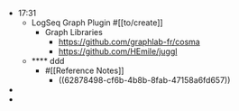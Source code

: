 - 17:31
	- LogSeq Graph Plugin #[[to/create]]
		- Graph Libraries
			- https://github.com/graphlab-fr/cosma
			- https://github.com/HEmile/juggl
	- **** ddd
		- #[[Reference Notes]]
			- ((62878498-cf6b-4b8b-8fab-47158a6fd657))
-
-